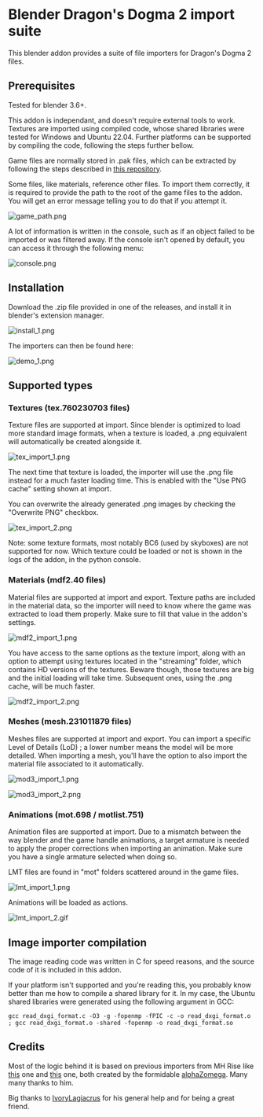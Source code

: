 # Blender Dragon's Dogma 2 import suite

This blender addon provides a suite of file importers for Dragon's Dogma 2 files.

## Prerequisites

Tested for blender 3.6+.

This addon is independant, and doesn't require external tools to work. Textures are imported using compiled code, whose shared libraries were tested for Windows and Ubuntu 22.04. Further platforms can be supported by compiling the code, following the steps further bellow.

Game files are normally stored in .pak files, which can be extracted by following the steps described in [this repository](https://github.com/Ekey/REE.PAK.Tool).

Some files, like materials, reference other files. To import them correctly, it is required to provide the path to the root of the game files to the addon. You will get an error message telling you to do that if you attempt it.

![game_path.png](images/game_path.png)

A lot of information is written in the console, such as if an object failed to be imported or was filtered away. If the console isn't opened by default, you can access it through the following menu:

![console.png](images/console.png)

## Installation

Download the .zip file provided in one of the releases, and install it in blender's extension manager. 

![install_1.png](images/install_1.png)

The importers can then be found here:

![demo_1.png](images/demo_1.png)

## Supported types

### Textures (tex.760230703 files)

Texture files are supported at import. Since blender is optimized to load more standard image formats, when a texture is loaded, a .png equivalent will automatically be created alongside it.

![tex_import_1.png](images/tex_import_1.png)

The next time that texture is loaded, the importer will use the .png file instead for a much faster loading time. This is enabled with the "Use PNG cache" setting shown at import.

You can overwrite the already generated .png images by checking the "Overwrite PNG" checkbox. 

![tex_import_2.png](images/tex_import_2.png)

Note: some texture formats, most notably BC6 (used by skyboxes) are not supported for now. Which texture could be loaded or not is shown in the logs of the addon, in the python console.

### Materials (mdf2.40 files)

Material files are supported at import and export. Texture paths are included in the material data, so the importer will need to know where the game was extracted to load them properly. Make sure to fill that value in the addon's settings.

![mdf2_import_1.png](images/mdf2_import_1.png)

You have access to the same options as the texture import, along with an option to attempt using textures located in the "streaming" folder, which contains HD versions of the textures. Beware though, those textures are big and the initial loading will take time. Subsequent ones, using the .png cache, will be much faster.

![mdf2_import_2.png](images/mdf2_import_2.png)

### Meshes (mesh.231011879 files)

Meshes files are supported at import and export. You can import a specific Level of Details (LoD) ; a lower number means the model will be more detailed. When importing a mesh, you'll have the option to also import the material file associated to it automatically. 

![mod3_import_1.png](images/mod3_import_1.png)

![mod3_import_2.png](images/mod3_import_2.png)

### Animations (mot.698 / motlist.751)

Animation files are supported at import. Due to a mismatch between the way blender and the game handle animations, a target armature is needed to apply the proper corrections when importing an animation. Make sure you have a single armature selected when doing so. 

LMT files are found in "mot" folders scattered around in the game files.

![lmt_import_1.png](images/lmt_import_1.png)

Animations will be loaded as actions. 

![lmt_import_2.gif](images/lmt_import_2.gif)

## Image importer compilation

The image reading code was written in C for speed reasons, and the source code of it is included in this addon.

If your platform isn't supported and you're reading this, you probably know better than me how to compile a shared library for it. In my case, the Ubuntu shared libraries were generated using the following argument in GCC: 

```
gcc read_dxgi_format.c -O3 -g -fopenmp -fPIC -c -o read_dxgi_format.o ; gcc read_dxgi_format.o -shared -fopenmp -o read_dxgi_format.so
```

## Credits

Most of the logic behind it is based on previous importers from MH Rise like [this](https://github.com/alphazolam/RE_RSZ) one and [this](https://github.com/alphazolam/fmt_RE_MESH-Noesis-Plugin) one, both created by the formidable [alphaZomega](https://github.com/alphazolam). Many many thanks to him.

Big thanks to [IvoryLagiacrus](https://twitter.com/ilagiacrus) for his general help and for being a great friend.
